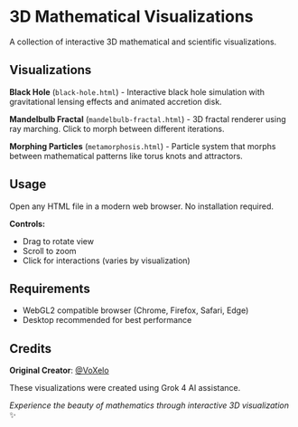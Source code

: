 # 3D Mathematical Visualizations

A collection of interactive 3D mathematical and scientific visualizations.

## Visualizations

**Black Hole** (`black-hole.html`) - Interactive black hole simulation with gravitational lensing effects and animated accretion disk.

**Mandelbulb Fractal** (`mandelbulb-fractal.html`) - 3D fractal renderer using ray marching. Click to morph between different iterations.

**Morphing Particles** (`metamorphosis.html`) - Particle system that morphs between mathematical patterns like torus knots and attractors.

## Usage

Open any HTML file in a modern web browser. No installation required.

**Controls:**
- Drag to rotate view
- Scroll to zoom
- Click for interactions (varies by visualization)

## Requirements

- WebGL2 compatible browser (Chrome, Firefox, Safari, Edge)
- Desktop recommended for best performance

## Credits

**Original Creator**: [@VoXelo](https://codepen.io/VoXelo)

These visualizations were created using Grok 4 AI assistance.

*Experience the beauty of mathematics through interactive 3D visualization* ✨ 